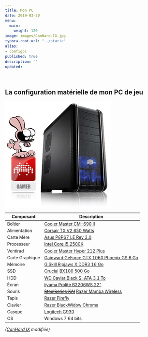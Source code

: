 ```yaml
---
title: Mon PC
date: 2019-03-20
menu:
  main:
    weight: 120
image: images/CanHard-IX.jpg
typora-root-url: "../static"
alias:
- configpc
published: true
description: ''
updated:

---
```

## La configuration matérielle de mon PC de jeu

![CanHard IX](/images/CanHard-IX.jpg)

| Composant       | Description |
| --------------- | ----------- |
| Boîtier         | [Cooler Master CM-690 II](http://www.coolermaster.com/case/mid-tower/cm-690-ii-ver-2/) |
| Alimentation    | [Corsair TX V2 650 Watts](http://www.materiel.net/alimentation-pour-pc/corsair-tx-v2-650w-64329.html) |
| Carte Mère      | [Asus P8P67 LE Rev 3.0](https://www.asus.com/Motherboards/P8P67_LE/) |
| Processeur      | [Intel Core i5 2500K](http://ark.intel.com/products/52209/Intel-Core-i5-2500-Processor-6M-Cache-up-to-3_70-GHz) |
| Ventirad        | [Cooler Master Hyper 212 Plus](http://www.coolermaster.com/cooling/cpu-air-cooler/hyper-212-plus/) |
| Carte Graphique | [Gainward GeForce GTX 1060 Phoenix GS 6 Go](http://www.gainward.com/main/vgapro.php?id=988) |
| Mémoire         | [G.Skill Ripjaws X DDR3 16 Go](http://www.gskill.com/en/product/f3-12800cl9d-8gbxl) |
| SSD             | [Crucial BX100 500 Go](http://www.crucial.fr/fra/fr/macbook-pro-(13-pouces,-d%C3%A9but-2011)/CT6512438) |
| HDD             | [WD Caviar Black S-ATA 3 1 To](https://www.wdc.com/fr-fr/products/internal-storage/wd-black-desktop.html#WD1003FZEX) |
| Écran           | [iiyama Prolite B2206WS 22"](http://iiyama.com/fr_fr/produits/prolite-b2206ws-1/) |
| Souris          | [~~SteelSeries XAI~~](http://www.lesnumeriques.com/souris/steelseries-xai-p7147/test.html) [Razer Mamba Wireless](https://www.razer.com/fr-fr/gaming-mice/razer-mamba-wireless) |
| Tapis           | [Razer Firefly](https://www.razer.com/fr-fr/gaming-mouse-mats/razer-firefly) |
| Clavier         | [Razer BlackWidow Chroma](https://www.razer.com/fr-fr/gaming-keyboards-keypads/razer-blackwidow-chroma) |
| Casque          | [Logitech G930](https://www.logitechg.fr/fr-fr/products/gaming-audio/g930-7-1-wireless-gaming-headset.html) |
| OS              | Windows 7 64 bits |

_([CanHard IX](https://web.archive.org/web/20110914061133/http://www.materiel.net/ordinateur/materiel-net-canhard-ix-70538.html) modifiée)_
